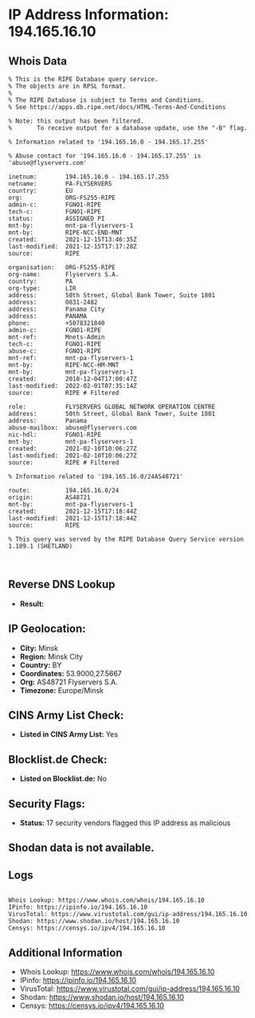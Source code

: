 # IP Address Information: 194.165.16.10

## Whois Data
```
% This is the RIPE Database query service.
% The objects are in RPSL format.
%
% The RIPE Database is subject to Terms and Conditions.
% See https://apps.db.ripe.net/docs/HTML-Terms-And-Conditions

% Note: this output has been filtered.
%       To receive output for a database update, use the "-B" flag.

% Information related to '194.165.16.0 - 194.165.17.255'

% Abuse contact for '194.165.16.0 - 194.165.17.255' is 'abuse@flyservers.com'

inetnum:        194.165.16.0 - 194.165.17.255
netname:        PA-FLYSERVERS
country:        EU
org:            ORG-FS255-RIPE
admin-c:        FGNO1-RIPE
tech-c:         FGNO1-RIPE
status:         ASSIGNED PI
mnt-by:         mnt-pa-flyservers-1
mnt-by:         RIPE-NCC-END-MNT
created:        2021-12-15T13:46:35Z
last-modified:  2021-12-15T17:17:28Z
source:         RIPE

organisation:   ORG-FS255-RIPE
org-name:       Flyservers S.A.
country:        PA
org-type:       LIR
address:        50th Street, Global Bank Tower, Suite 1801
address:        0831-2482
address:        Panama City
address:        PANAMA
phone:          +5078321840
admin-c:        FGNO1-RIPE
mnt-ref:        Mnets-Admin
tech-c:         FGNO1-RIPE
abuse-c:        FGNO1-RIPE
mnt-ref:        mnt-pa-flyservers-1
mnt-by:         RIPE-NCC-HM-MNT
mnt-by:         mnt-pa-flyservers-1
created:        2018-12-04T17:00:47Z
last-modified:  2022-02-01T07:35:14Z
source:         RIPE # Filtered

role:           FLYSERVERS GLOBAL NETWORK OPERATION CENTRE
address:        50th Street, Global Bank Tower, Suite 1801
address:        Panama
abuse-mailbox:  abuse@flyservers.com
nic-hdl:        FGNO1-RIPE
mnt-by:         mnt-pa-flyservers-1
created:        2021-02-10T10:06:27Z
last-modified:  2021-02-10T10:06:27Z
source:         RIPE # Filtered

% Information related to '194.165.16.0/24AS48721'

route:          194.165.16.0/24
origin:         AS48721
mnt-by:         mnt-pa-flyservers-1
created:        2021-12-15T17:18:44Z
last-modified:  2021-12-15T17:18:44Z
source:         RIPE

% This query was served by the RIPE Database Query Service version 1.109.1 (SHETLAND)



```
## Reverse DNS Lookup
- **Result:** 

## IP Geolocation:
- **City:** Minsk
- **Region:** Minsk City
- **Country:** BY
- **Coordinates:** 53.9000,27.5667
- **Org:** AS48721 Flyservers S.A.
- **Timezone:** Europe/Minsk

## CINS Army List Check:
- **Listed in CINS Army List:** 
Yes

## Blocklist.de Check:
- **Listed on Blocklist.de:** 
No

## Security Flags:
- **Status:** 17 security vendors flagged this IP address as malicious

## Shodan data is not available.

## Logs
```

Whois Lookup: https://www.whois.com/whois/194.165.16.10
IPinfo: https://ipinfo.io/194.165.16.10
VirusTotal: https://www.virustotal.com/gui/ip-address/194.165.16.10
Shodan: https://www.shodan.io/host/194.165.16.10
Censys: https://censys.io/ipv4/194.165.16.10

```
## Additional Information
- Whois Lookup: https://www.whois.com/whois/194.165.16.10
- IPinfo: https://ipinfo.io/194.165.16.10
- VirusTotal: https://www.virustotal.com/gui/ip-address/194.165.16.10
- Shodan: https://www.shodan.io/host/194.165.16.10
- Censys: https://censys.io/ipv4/194.165.16.10

